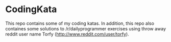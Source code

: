 CodingKata
===============

This repo contains some of my coding katas. In addition, this repo also 
containes some solutions to /r/dailyprogrammer exercises
using throw away reddit user name Torfy (http://www.reddit.com/user/torfy).
